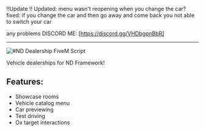 !!Update !!
Updated: menu wasn't reopening when you change the car?
 fixed: if you change the car and then go away and come back you not able to switch your car


any problems DISCORD ME: [https://discord.gg/VHDbgpnBbR]

-------------------------------------------------------------------------------------------------------------------------------------------------------------------------------


![#ND Dealership FiveM Script](https://user-images.githubusercontent.com/86536434/200143107-a4101898-1946-4df5-bfd3-8ef7c7ba0d86.png)

Vehicle dealerships for ND Framework!

## Features:
* Showcase rooms
* Vehicle catalog menu
* Car previewing
* Test driving
* Ox target interactions
